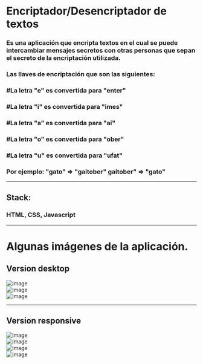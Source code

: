 <h1>Encriptador/Desencriptador de textos</h1>
<h3>Es una aplicación que encripta textos en el cual se puede intercambiar mensajes secretos con otras personas que sepan el secreto de la encriptación utilizada.</h3>
<h3>Las llaves de encriptación que son las siguientes:</h3>
<h3>#La letra "e" es convertida para "enter"</h3>
<h3>#La letra "i" es convertida para "imes"</h3>
<h3>#La letra "a" es convertida para "ai"</h3>
<h3>#La letra "o" es convertida para "ober"</h3>
<h3>#La letra "u" es convertida para "ufat"</h3>
<h3>Por ejemplo:
"gato" => "gaitober"
gaitober" => "gato"</h3>
<hr />
<h2>Stack:</h4>
<h3>HTML, CSS, Javascript</h3>
<hr />
<h1>Algunas imágenes de la aplicación.</h1>

<h2>Version desktop</h2>
<img src="/images/ui/desktop1.png" alt="image" />
<br />
<img src="/images/ui/desktop2.png" alt="image" />
<br/>
<img src="/images/ui/desktop3.png" alt="image" />
<hr />
<h2>Version responsive</h2>
<img src="/images/ui/responsive1.png" alt="image" />
<br/>
<img src="/images/ui/responsive2.png" alt="image" />
<br/>
<img src="/images/ui/responsive3.png" alt="image" />
<br/>
<img src="/images/ui/responsive4.png" alt="image" />
<br/>
